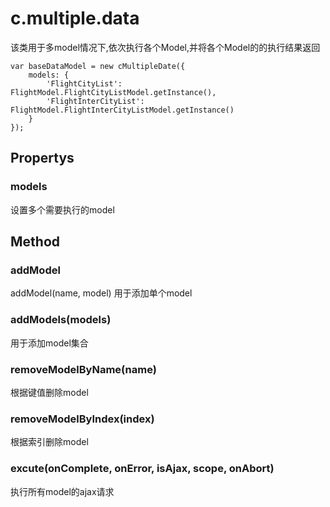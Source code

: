 # c.multiple.data

该类用于多model情况下,依次执行各个Model,并将各个Model的的执行结果返回

    var baseDataModel = new cMultipleDate({
        models: {
            'FlightCityList': FlightModel.FlightCityListModel.getInstance(),
            'FlightInterCityList': FlightModel.FlightInterCityListModel.getInstance()
        }
    });

## Propertys

### models
 设置多个需要执行的model

## Method

### addModel
addModel(name, model)
用于添加单个model

### addModels(models)

用于添加model集合

### removeModelByName(name)

根据键值删除model

### removeModelByIndex(index)

根据索引删除model

### excute(onComplete, onError, isAjax, scope, onAbort)

执行所有model的ajax请求





































